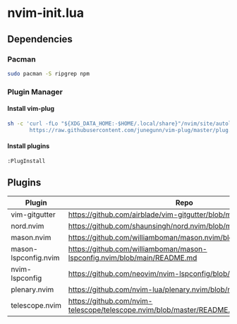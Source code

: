 # nvim-init.lua

## Dependencies
### Pacman
```bash
sudo pacman -S ripgrep npm
```
### Plugin Manager
#### Install vim-plug
```bash
sh -c 'curl -fLo "${XDG_DATA_HOME:-$HOME/.local/share}"/nvim/site/autoload/plug.vim --create-dirs \
       https://raw.githubusercontent.com/junegunn/vim-plug/master/plug.vim'
```
#### Install plugins
```vim
:PlugInstall
```

## Plugins
| Plugin | Repo |
| ------ | ---- |
| vim-gitgutter | https://github.com/airblade/vim-gitgutter/blob/main/README.mkd |
| nord.nvim | https://github.com/shaunsingh/nord.nvim/blob/master/README.md |
| mason.nvim | https://github.com/williamboman/mason.nvim/blob/main/README.md |
| mason-lspconfig.nvim | https://github.com/williamboman/mason-lspconfig.nvim/blob/main/README.md |
| nvim-lspconfig | https://github.com/neovim/nvim-lspconfig/blob/master/README.md |
| plenary.nvim | https://github.com/nvim-lua/plenary.nvim/blob/master/README.md |
| telescope.nvim | https://github.com/nvim-telescope/telescope.nvim/blob/master/README.md |
